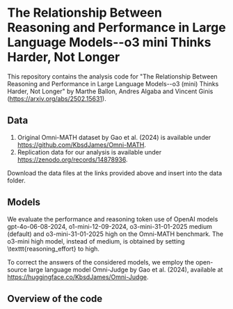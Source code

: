 # The Relationship Between Reasoning and Performance in Large Language Models--o3 mini Thinks Harder, Not Longer

This repository contains the analysis code for "The Relationship Between Reasoning and Performance in Large Language Models--o3 (mini) Thinks Harder, Not Longer" by Marthe Ballon, Andres Algaba and Vincent Ginis (https://arxiv.org/abs/2502.15631).

## Data
1. Original Omni-MATH dataset by Gao et al. (2024) is available under https://github.com/KbsdJames/Omni-MATH.
2. Replication data for our analysis is available under https://zenodo.org/records/14878936.

Download the data files at the links provided above and insert into the data folder.

## Models 
We evaluate the performance and reasoning token use of OpenAI models gpt-4o-06-08-2024, o1-mini-12-09-2024, o3-mini-31-01-2025 medium (default) and o3-mini-31-01-2025 high on the Omni-MATH benchmark. The o3-mini high model, instead of medium, is obtained by setting \texttt{reasoning\_effort} to high.

To correct the answers of the considered models, we employ the open-source large language model Omni-Judge by Gao et al. (2024), available at https://huggingface.co/KbsdJames/Omni-Judge. 

## Overview of the code

